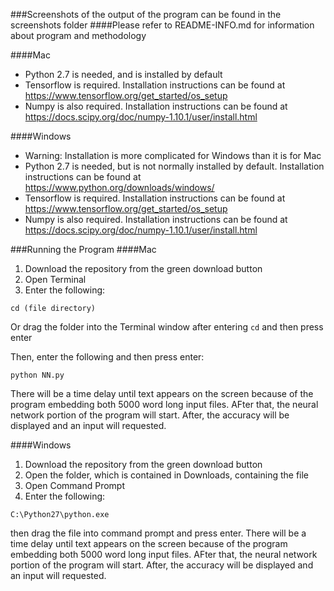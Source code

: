 ###Screenshots of the output of the program can be found in the screenshots folder
####Please refer to README-INFO.md for information about program and methodology

####Mac

* Python 2.7 is needed, and is installed by default
* Tensorflow is required. Installation instructions can be found at https://www.tensorflow.org/get_started/os_setup
* Numpy is also required. Installation instructions can be found at https://docs.scipy.org/doc/numpy-1.10.1/user/install.html

####Windows
* Warning: Installation is more complicated for Windows than it is for Mac
* Python 2.7 is needed, but is not normally installed by default. Installation instructions can be found at https://www.python.org/downloads/windows/
* Tensorflow is required. Installation instructions can be found at https://www.tensorflow.org/get_started/os_setup
* Numpy is also required. Installation instructions can be found at https://docs.scipy.org/doc/numpy-1.10.1/user/install.html

###Running the Program
####Mac
1. Download the repository from the green download button
2. Open Terminal
3. Enter the following:
```
cd (file directory)
```
Or drag the folder into the Terminal window after entering `cd` and then press enter

Then, enter the following and then press enter:

```
python NN.py
```
There will be a time delay until text appears on the screen because of the program embedding both 5000 word long input files. AFter that, the neural network portion of the program will start. After, the accuracy will be displayed and an input will requested.

####Windows
1. Download the repository from the green download button
3. Open the folder, which is contained in Downloads, containing the file
2. Open Command Prompt
3. Enter the following:
```
C:\Python27\python.exe 
```
then drag the file into command prompt and press enter.
There will be a time delay until text appears on the screen because of the program embedding both 5000 word long input files. AFter that, the neural network portion of the program will start. After, the accuracy will be displayed and an input will requested.






